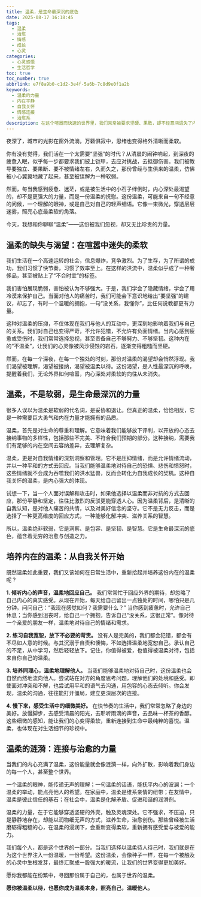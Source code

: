 ```yaml
---
title: 温柔，是生命最深沉的底色
date: 2025-08-17 16:18:45
tags:
  - 温柔
  - 治愈
  - 情感
  - 成长
  - 心灵
categories:
  - 心灵感悟
  - 生活哲学
toc: true
toc_number: true
abbrlink: e7f8a9b0-c1d2-3e4f-5a6b-7c8d9e0f1a2b
keywords:
  - 温柔的力量
  - 内在平静
  - 自我关怀
  - 情感连接
  - 治愈系
description: 在这个喧嚣而快速的世界里，我们常常被要求坚硬、果敢，却不经意间遗失了内心最宝贵的温柔。这篇文章，想与你一同探寻温柔的真谛，它并非软弱，而是生命最深沉的力量，是连接彼此、治愈伤痛、滋养灵魂的底色。愿我们都能在纷繁中，寻回那份属于自己的，也属于世界的温柔。
---
```


夜深了，城市的光影在窗外流淌，万籁俱寂中，思绪也变得格外清晰而柔软。

你有没有觉得，我们活在一个太需要“坚强”的时代？从清晨的闹钟响起，到深夜的疲惫入眠，似乎每一步都要求我们披上铠甲，去应对挑战，去抵御伤害。我们被教导要独立、要果断、要不被情绪左右，久而久之，那份曾经与生俱来的温柔，仿佛被小心翼翼地藏了起来，甚至被误解为一种软弱。

然而，每当我感到疲惫、迷茫，或是被生活中的小石子绊倒时，内心深处最渴望的，却不是更强大的力量，而是一份温柔的抚慰。这份温柔，可能来自一句不经意的问候，一个理解的眼神，或是自己对自己的轻声细语。它像一束微光，穿透层层迷雾，照亮心底最柔软的角落。

今天，我想和你聊聊“温柔”——这份被我们忽视，却又无比珍贵的力量。

## 温柔的缺失与渴望：在喧嚣中迷失的柔软

我们生活在一个高速运转的社会，信息爆炸，竞争激烈。为了生存，为了所谓的成功，我们习惯了快节奏，习惯了效率至上。在这样的洪流中，温柔似乎成了一种奢侈品，甚至被贴上了“不合时宜”的标签。

我们害怕展现脆弱，害怕被认为不够强大。于是，我们学会了隐藏情绪，学会了用冷漠来保护自己。当面对他人的痛苦时，我们可能会下意识地给出“要坚强”的建议，却忘了，有时一个温暖的拥抱，一句“没关系，我懂你”，比任何说教都更有力量。

这种对温柔的压抑，不仅体现在我们与他人的互动中，更深刻地影响着我们与自己的关系。我们对自己也变得严苛，不允许犯错，不允许有负面情绪。当内心感到疲惫或受伤时，我们常常选择忽视，甚至责备自己不够努力、不够坚韧。这种内在的“不温柔”，让我们的心灵像被风沙侵蚀的岩石，逐渐变得粗糙而坚硬。

然而，在每一个深夜，在每一个独处的时刻，那份对温柔的渴望却会悄然浮现。我们渴望被理解，渴望被接纳，渴望被温柔以待。这份渴望，是人性最深沉的呼唤，提醒着我们，无论外界如何喧嚣，内心深处对柔软的向往从未消失。

## 温柔，不是软弱，是生命最深沉的力量

很多人误以为温柔是软弱的代名词，是妥协和退让。但真正的温柔，恰恰相反，它是一种需要巨大勇气和内在力量才能拥有的品质。

温柔，首先是对生命的尊重和理解。它意味着我们能够放下评判，以开放的心态去接纳事物的多样性，包括那些不完美、不符合我们预期的部分。这种接纳，需要我们有足够的内在空间去容纳差异，去理解复杂。

温柔，更是对自我情绪的深刻洞察和管理。它不是压抑情绪，而是允许情绪流动，并以一种平和的方式去回应。当我们能够温柔地对待自己的恐惧、悲伤和愤怒时，这些情绪就不会成为吞噬我们的洪水猛兽，反而会转化为自我成长的契机。这种自我关怀的温柔，是内心强大的体现。

试想一下，当一个人面对误解和攻击时，如果他选择以温柔而非对抗的方式去回应，那份平静和坚定，往往比激烈的反驳更能穿透人心。因为温柔背后，是清晰的自我认知，是对他人痛苦的共情，以及对美好信念的坚守。它不是无力反击，而是选择了一种更高维度的回应方式，一种能够化解冲突、滋养关系的智慧。

所以，温柔绝非软弱，它是洞察、是包容、是坚韧、是智慧。它是生命最深沉的底色，蕴含着无穷的治愈与创造之力。

## 培养内在的温柔：从自我关怀开始

既然温柔如此重要，我们又该如何在日常生活中，重新拾起并培养这份内在的温柔呢？

**1. 倾听内心的声音，温柔地回应自己。**
我们常常忙于回应外界的期待，却忽略了自己内心的真实感受。从现在开始，每天给自己留出一点独处的时间，哪怕只是几分钟。问问自己：“我现在感觉如何？我需要什么？” 当你感到疲惫时，允许自己休息；当你感到沮丧时，给自己一个拥抱，告诉自己“没关系，这很正常”。像对待一个亲爱的朋友一样，温柔地对待自己的情绪和需求。

**2. 练习自我宽恕，放下不必要的苛责。**
没有人是完美的，我们都会犯错，都会有不尽如人意的时候。与其沉溺于自责和懊悔，不如选择温柔地宽恕自己。承认自己的不足，从中学习，然后轻轻放下。记住，你值得被爱，也值得被温柔对待，包括来自你自己的温柔。

**3. 培养同理心，温柔地理解他人。**
当我们能够温柔地对待自己时，这份温柔也会自然而然地流向他人。尝试站在对方的角度思考问题，理解他们的处境和感受。即使面对冲突和不解，也尝试用平和的语气去沟通，用包容的心态去倾听。你会发现，温柔的沟通，往往能打开僵局，建立更深层次的连接。

**4. 慢下来，感受生活中的细微美好。**
在快节奏的生活中，我们常常忽略了身边的美好。放慢脚步，去感受清晨的阳光，去聆听雨滴的声音，去品味一杯茶的香醇。这些细微的感知，能让我们的心变得柔软，重新连接到生命中最纯粹的喜悦。温柔，也体现在对生活细节的珍视中。

## 温柔的涟漪：连接与治愈的力量

当我们的内心充满了温柔，这份能量就会像涟漪一样，向外扩散，影响着我们身边的每一个人，甚至整个世界。

一个温柔的眼神，能传递无声的理解；一句温柔的话语，能抚平内心的波澜；一个温柔的举动，能点亮他人的希望。在家庭中，温柔是维系亲情的纽带；在友情中，温柔是彼此信任的基石；在社会中，温柔是化解矛盾、促进和谐的润滑剂。

温柔的力量，在于它能够穿透坚硬的外壳，触及灵魂深处。它不强求，不压迫，只是静静地存在，却能以润物细无声的方式，滋养生命，治愈创伤。那些曾经被生活磨砺得粗糙的心，在温柔的浸润下，会重新变得柔软，重新拥有感受爱与被爱的能力。

我们每个人，都是这个世界的一部分。当我们选择以温柔待人待己时，我们就是在为这个世界注入一份温暖，一份希望。这份温柔，会像种子一样，在每一个被触及的心灵中生根发芽，最终汇聚成一股强大的暖流，让我们的世界变得更加美好。

愿你我都能在纷繁中，寻回那份属于自己的，也属于世界的温柔。

**愿你被温柔以待，也愿你成为温柔本身，照亮自己，温暖他人。**